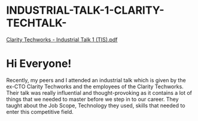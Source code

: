 # INDUSTRIAL-TALK-1-CLARITY-TECHTALK-
[Clarity Techworks - Industrial Talk 1 (TIS).pdf](https://github.com/user-attachments/files/18115757/Clarity.Techworks.-.Industrial.Talk.1.TIS.pdf)

# Hi Everyone!
Recently, my peers and I attended an industrial talk which is given by the ex-CTO Clarity Techworks and the employees of the Clarity Techworks. Their talk was really influential and thought-provoking as it contains a lot of things that we needed to master before we step in to our career. They taught about the Job Scope, Technology they used, skills that needed to enter this competitive field. 


